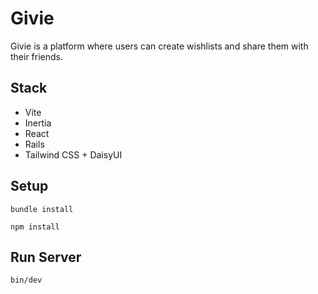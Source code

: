 # Givie

Givie is a platform where users can create wishlists and share them with their friends.

## Stack 

- Vite
- Inertia
- React
- Rails
- Tailwind CSS + DaisyUI

## Setup

```
bundle install
```

```
npm install
```

## Run Server

```
bin/dev
```